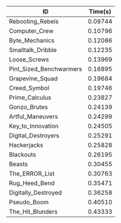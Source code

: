 |ID|Time(s)|
|-|-|
|Rebooting_Rebels|0.09744|
|Computer_Crew|0.10796|
|Byte_Mechanics|0.12086|
|Smalltalk_Dribble|0.12235|
|Loose_Screws|0.13969|
|Pint_Sized_Benchwarmers|0.16895|
|Grapevine_Squad|0.19684|
|Creed_Symbol|0.19746|
|Prime_Calculus|0.23827|
|Gonzo_Brutes|0.24139|
|Artful_Maneuvers|0.24299|
|Key_to_Innovation|0.24505|
|Digital_Destroyers|0.25291|
|Hackerjacks|0.25828|
|Blackouts|0.26195|
|Beasts|0.30455|
|The_ERROR_List|0.30763|
|Rug_Heed_Bend|0.35471|
|Digitally_Destroyed|0.36258|
|Pseudo_Boom|0.40510|
|The_Hit_Blunders|0.43333|
